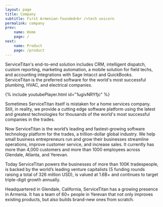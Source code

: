 ```yaml
---
layout: page
title: Company
subtitle: First Armenian-founded<br />tech unicorn
permalink: company
prev: 
    name: Home
    page: /
next: 
    name: Product
    page: /product
---
```



ServiceTitan's end-to-end solution includes CRM, intelligent dispatch, custom reporting,
marketing automation, a mobile solution for field techs, and accounting integrations with Sage
Intacct and QuickBooks. ServiceTitan is the preferred software for the world's most successful
plumbing, HVAC, and electrical companies.

{% include youtubePlayer.html id="1ugivNRYfjc" %}

Sometimes ServiceTitan itself is mistaken for a home services company. Still, in
reality, we provide a cutting edge software platform using the latest and greatest technologies for
thousands of the world's most successful companies in the trades.

Now ServiceTitan is the world’s leading and fastest-growing software technology platform
for the trades, a trillion-dollar global industry. We help small business entrepreneurs run and grow
their businesses streamline operations, improve customer service, and increase sales. It currently
has more than 4,000 customers and more than 1000 employees across Glendale, Atlanta, and Yerevan.

Today ServiceTitan powers the businesses of more than 100K tradespeople, is backed by
the world’s leading venture capitalists (5 funding rounds raising a total of 326 million USD), is
valued at 1.6B+ and continues to target triple-digit growth annually.

Headquartered in Glendale, California, ServiceTitan has a growing presence in Armenia.
It has a team of 60+ people in Yerevan that not only improves existing products, but also builds
brand-new ones from scratch.
